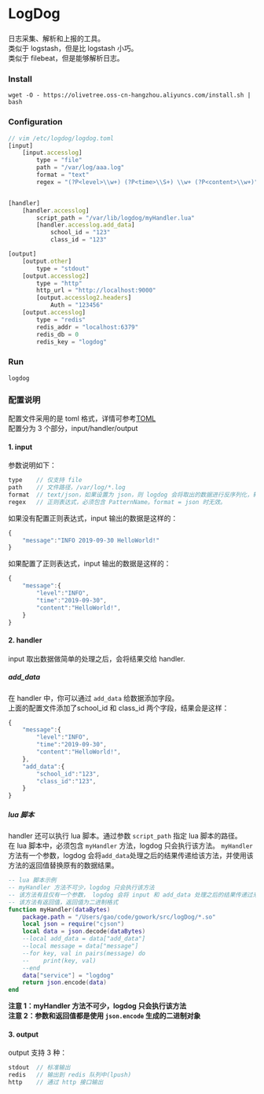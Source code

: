 # LogDog

###
日志采集、解析和上报的工具。  
类似于 logstash，但是比 logstash 小巧。  
类似于 filebeat，但是能够解析日志。

### Install
```shell
wget -O - https://olivetree.oss-cn-hangzhou.aliyuncs.com/install.sh | bash
```

### Configuration
```javascript
// vim /etc/logdog/logdog.toml
[input]
    [input.accesslog]
        type = "file"
        path = "/var/log/aaa.log"
        format = "text"
        regex = "(?P<level>\\w+) (?P<time>\\S+) \\w+ (?P<content>\\w+)"


[handler]
    [handler.accesslog]
        script_path = "/var/lib/logdog/myHandler.lua"
        [handler.accesslog.add_data]
            school_id = "123"
            class_id = "123"

[output]
    [output.other]
        type = "stdout"
    [output.accesslog2]
        type = "http"
        http_url = "http://localhost:9000"
        [output.accesslog2.headers]
            Auth = "123456"
    [output.accesslog]
        type = "redis"
        redis_addr = "localhost:6379"
        redis_db = 0
        redis_key = "logdog"

```

### Run
```javascript
logdog
```

### 配置说明
配置文件采用的是 toml 格式，详情可参考[TOML](https://github.com/toml-lang/toml)  
配置分为 3 个部分，input/handler/output
#### 1. input
参数说明如下：
```javascript
type    // 仅支持 file
path    // 文件路径，/var/log/*.log
format  // text/json，如果设置为 json，则 logdog 会将取出的数据进行反序列化，转换成 json 对象
regex   // 正则表达式，必须包含 PatternName。format = json 时无效。
```
如果没有配置正则表达式，input 输出的数据是这样的：
```javascript
{
    "message":"INFO 2019-09-30 HelloWorld!"
}
```
如果配置了正则表达式，input 输出的数据是这样的：
```javascript
{
    "message":{
        "level":"INFO",
        "time":"2019-09-30",
        "content":"HelloWorld!",
    }
}
```
#### 2. handler
input 取出数据做简单的处理之后，会将结果交给 handler.
##### add_data
在 handler 中，你可以通过 `add_data` 给数据添加字段。  
上面的配置文件添加了school_id 和 class_id 两个字段，结果会是这样：
```javascript
{
    "message":{
        "level":"INFO",
        "time":"2019-09-30",
        "content":"HelloWorld!",
    },
    "add_data":{
        "school_id":"123",
        "class_id":"123",
    }
}
```

##### lua 脚本
handler 还可以执行 lua 脚本。通过参数 `script_path` 指定 lua 脚本的路径。  
在 lua 脚本中，必须包含 `myHandler` 方法，logdog 只会执行该方法。
`myHandler` 方法有一个参数，logdog 会将`add_data`处理之后的结果传递给该方法，并使用该方法的返回值替换原有的数据结果。  
```lua
-- lua 脚本示例
-- myHandler 方法不可少，logdog 只会执行该方法
-- 该方法有且仅有一个参数， logdog 会将 input 和 add_data 处理之后的结果传递过来
-- 该方法有返回值，返回值为二进制格式
function myHandler(dataBytes)
    package.path = "/Users/gao/code/gowork/src/logDog/*.so"
    local json = require("cjson")
    local data = json.decode(dataBytes)
    --local add_data = data["add_data"]
    --local message = data["message"]
    --for key, val in pairs(message) do
    --    print(key, val)
    --end
    data["service"] = "logdog"
    return json.encode(data)
end
```
**注意 1：myHandler 方法不可少，logdog 只会执行该方法**  
**注意 2：参数和返回值都是使用 `json.encode` 生成的二进制对象**

#### 3. output
output 支持 3 种：
```javascript
stdout  // 标准输出
redis   // 输出到 redis 队列中(lpush)
http    // 通过 http 接口输出
```